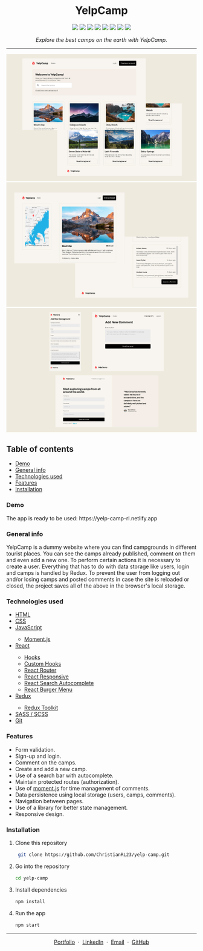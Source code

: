 <h1 align="center">YelpCamp</h1>

<p align="center">

  <img src="https://img.shields.io/badge/HTML5-E34F26?style=for-the-badge&logo=html5&logoColor=white" >
  <img src="https://img.shields.io/badge/CSS3-1572B6?style=for-the-badge&logo=css3&logoColor=white" >
  <img src="https://img.shields.io/badge/JavaScript-323330?style=for-the-badge&logo=javascript&logoColor=F7DF1E" >
  <img src="https://img.shields.io/badge/React-20232A?style=for-the-badge&logo=react&logoColor=61DAFB" >
  <img src="https://img.shields.io/badge/Sass-CC6699?style=for-the-badge&logo=sass&logoColor=white" >
  <img src="https://img.shields.io/badge/Redux-593D88?style=for-the-badge&logo=redux&logoColor=white" >
  <img src="https://img.shields.io/badge/React_Router-CA4245?style=for-the-badge&logo=react-router&logoColor=white" >
  <img src="https://img.shields.io/badge/GIT-E44C30?style=for-the-badge&logo=git&logoColor=white" > 

</p>

*<p align="center">Explore the best camps on the earth with YelpCamp.</p>*

---

<p float="left">
  <img src="/images/home.jpg" width="700" >
  <img src="/images/individual.jpg" width="700" >
  <img src="/images/responsive.jpg" width="700" >
</p>





<h2>Table of contents</h2>
<ul>
  <li> <a href="#demo">Demo</a></li>
  <li> <a href="#general-info">General info</a></li>
  <li> <a href="#technologies-used">Technologies used</a></li>
  <li> <a href="#features">Features</a></li>
  <li> <a href="#installation">Installation</a></li>
</ul>

<h3 id="demo">Demo</h3>
The app is ready to be used: https://yelp-camp-rl.netlify.app

<h3 id="general-info">General info</h3>
YelpCamp is a dummy website where you can find campgrounds in different tourist places. You can see the camps already published, comment on them and even add a new one. To perform certain actions it is necessary to create a user. Everything that has to do with data storage like users, login and camps is handled by Redux.
To prevent the user from logging out and/or losing camps and posted comments in case the site is reloaded or closed, the project saves all of the above in the browser's local storage.
<h3 id="technologies-used">Technologies used</h3>
<ul>
  <li><a href="https://developer.mozilla.org/en-US/docs/Web/HTML">HTML</a></li>  
  <li><a href="https://developer.mozilla.org/en-US/docs/Web/CSS">CSS</a></li>  
  <li><a href="https://developer.mozilla.org/en-US/docs/Web/JavaScript">JavaScript</a></li>
    <ul>
      <li><a href="https://momentjs.com/">Moment.js</a></li></ul>
  <li><a href="https://reactjs.org/">React</a></li>
    <ul>
      <li><a href="https://reactjs.org/docs/hooks-intro.html">Hooks</a></li>
      <li><a href="https://reactjs.org/docs/hooks-custom.html">Custom Hooks</a></li>
      <li><a href="https://reactrouter.com/">React Router</a></li>
      <li><a href="https://www.npmjs.com/package/react-responsive">React Responsive</a></li>
      <li><a href="https://www.npmjs.com/package/react-search-autocomplete">React Search Autocomplete</a></li>
      <li><a href="https://www.npmjs.com/package/burger-menu">React Burger Menu</a></li>
    </ul>
  <li><a href="https://redux.js.org/">Redux</a></li>
    <ul>
      <li><a href="https://redux-toolkit.js.org/">Redux Toolkit</a></li>
    </ul>
  <li><a href="https://sass-lang.com/">SASS / SCSS</a></li>
  <li><a href="https://git-scm.com/">Git</a></li>
</ul>


<h3 id="features">Features</h3>
<ul>
  <li>Form validation.</li>
  <li>Sign-up and login.</li>
  <li>Comment on the camps.</li>
  <li>Create and add a new camp.</li>
  <li>Use of a search bar with autocomplete.</li>
  <li>Maintain protected routes (authorization).</li>
  <li>Use of <a href="https://momentjs.com/">moment.js</a> for time management of comments.</li>
  <li>Data persistence using local storage (users, camps, comments).</li>
  <li>Navigation between pages.</li>
  <li>Use of a library for better state management.</li>
  <li>Responsive design.</li>
</ul>


<h3 id="installation">Installation</h3>

1. Clone this repository
   ```sh
    git clone https://github.com/ChristianRL23/yelp-camp.git
   ```
2. Go into the repository
   ```sh
   cd yelp-camp
   ```
3. Install dependencies
   ```sh
   npm install
   ```
4. Run the app
   ```sh
   npm start
   ```
---
<p align="center">
  <a href="https://restcountries.com/">Portfolio</a> &nbsp;&middot;&nbsp;
  <a href="https://restcountries.com/">LinkedIn</a> &nbsp;&middot;&nbsp;
  <a href="https://restcountries.com/">Email</a> &nbsp;&middot;&nbsp;
  <a href="https://restcountries.com/">GitHub</a>   
</p>
